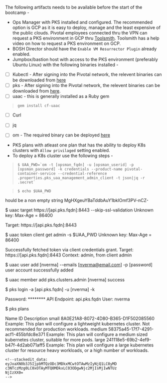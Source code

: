 
The following artifacts needs to be available before the start of the bootcamp -

 - Ops Manager with PKS installed and configured. The recommended option is GCP as it is easy to deploy, manage and the least expensive of the public clouds. Pivotal employees connected thru the VPN can request a PKS environment in GCP thru [Toolsmith](https://environments.toolsmiths.cf-app.com/home). Toolsmith has a help video on how to request a PKS environment on GCP. 
 - BOSH Director should have the `Enable VM Resurrector Plugin` already enabled.
 - Jumpbox/bastion host with access to the PKS environment (preferably Ubuntu Linux) with the following binaries installed -
 - [ ] Kubectl - After signing into the Pivotal network, the relevent binaries can be downloaded from [here](https://network.pivotal.io/products/pivotal-container-service/#/releases/386533/file_groups/1831)
 - [ ] pks - After signing into the Pivotal network, the relevent binaries can be downloaded from [here](https://network.pivotal.io/products/pivotal-container-service/#/releases/386533/file_groups/1830).
 - [ ] uaac - this is generally installed as a Ruby gem 
> `gem install cf-uaac`
 - [ ] Curl
 - [ ]  jq
 - [ ] om - The required binary can be deployed [here](https://github.com/pivotal-cf/om/releases)


 - PKS plans with atleast one plan that has the ability to deploy K8s clusters with `Allow privilaged` setting enabled.
 - To deploy a K8s cluster use the following steps - 
 
>``
$ UAA_PWD=`om -t [opsman_fqdn] -u [opsman_userid] -p [opsman_password] -k credentials --product-name pivotal-container-service --credential-reference .properties.pks_uaa_management_admin_client -t json|jq -r .secret`
``

> `$ echo $UAA_PWD`

hould be a non empty string
MgHXgeuYBaTddbAuY1bklOmf3PV-nCZ-

$ uaac target https://[api.pks.fqdn]:8443 --skip-ssl-validation
Unknown key: Max-Age = 86400

Target: https://[api.pks.fqdn]:8443

$ uaac token client get admin -s $UAA_PWD
Unknown key: Max-Age = 86400

Successfully fetched token via client credentials grant.
Target: https://[api.pks.fqdn]:8443
Context: admin, from client admin

$ uaac user add [nverma] --emails [nverma@email.com] -p [password]
user account successfully added

$ uaac member add pks.clusters.admin [nverma]
success

$ pks login -a [api.pks.fqdn] -u [nverma] -k

Password: ********
API Endpoint: api.pks.fqdn
User: nverma

$ pks plans

Name    ID                                    Description
small   8A0E21A8-8072-4D80-B365-D1F502085560  Example: This plan will configure a lightweight kubernetes cluster. Not recommended for production workloads.
medium  58375a45-17f7-4291-acf1-455bfdc8e371  Example: This plan will configure a medium sized kubernetes cluster, suitable for more pods.
large   241118e5-69b2-4ef9-b47f-4d2ab071aff5  Example: This plan will configure a large kubernetes cluster for resource heavy workloads, or a high number of workloads.
```
<!--stackedit_data:
eyJoaXN0b3J5IjpbMTQzODc3MDkxMCwtOTAwMzIyNjQ1LC0yMD
c3NTczMzg0LC0xOTAyMTQ0MDkxLC03ODgwNjc2MjIsMjIwNTUz
NjIzXX0=
-->